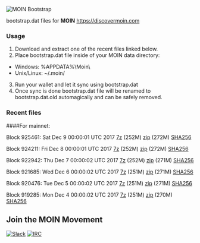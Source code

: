![MOIN Bootstrap](https://i.imgur.com/KjM1jMp.jpg)

bootstrap.dat files for **MOIN** https://discovermoin.com

### Usage

1. Download and extract one of the recent files linked below.
2. Place bootstrap.dat file inside of your MOIN data directory:
 - Windows: %APPDATA%\Moin\
 - Unix/Linux: ~/.moin/
3. Run your wallet and let it sync using bootstrap.dat
4. Once sync is done bootstrap.dat file will be renamed to bootstrap.dat.old automagically and can be safely removed.


### Recent files

####For mainnet:

Block 925461: Sat Dec  9 00:00:01 UTC 2017 [7z](https://transfer.sh/7br5B/bootstrap.dat.20171209.7z) (252M) [zip](https://transfer.sh/12OeoC/bootstrap.dat.20171209.zip) (272M) [SHA256](https://transfer.sh/rqgHX/sha256.txt)

Block 924211: Fri Dec  8 00:00:01 UTC 2017 [7z]() (252M) [zip]() (272M) [SHA256]()

Block 922942: Thu Dec  7 00:00:02 UTC 2017 [7z](https://transfer.sh/r1B47/bootstrap.dat.20171207.7z) (252M) [zip](https://transfer.sh/TpWZY/bootstrap.dat.20171207.zip) (271M) [SHA256](https://transfer.sh/SyLXa/sha256.txt)

Block 921685: Wed Dec  6 00:00:02 UTC 2017 [7z](https://transfer.sh/t9eyA/bootstrap.dat.20171206.7z) (251M) [zip](https://transfer.sh/14r0JZ/bootstrap.dat.20171206.zip) (271M) [SHA256](https://transfer.sh/3oV2x/sha256.txt)

Block 920476: Tue Dec  5 00:00:02 UTC 2017 [7z](https://transfer.sh/Cnec9/bootstrap.dat.20171205.7z) (251M) [zip](https://transfer.sh/czDqd/bootstrap.dat.20171205.zip) (271M) [SHA256](https://transfer.sh/12Wn0b/sha256.txt)

Block 919285: Mon Dec  4 00:00:02 UTC 2017 [7z](https://transfer.sh/LjY3m/bootstrap.dat.20171204.7z) (251M) [zip](https://transfer.sh/14JVEp/bootstrap.dat.20171204.zip) (270M) [SHA256](https://transfer.sh/10kspT/sha256.txt)

## Join the MOIN Movement

[![Slack](https://i.imgur.com/Xy0IEJN.png)](https://discovermoin.herokuapp.com)
[![IRC](http://i.imgur.com/amUnKGQ.png)](https://kiwiirc.com/client/irc.freenode.net/#moin-crypto)

